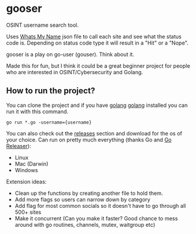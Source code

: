 # gooser

OSINT username search tool.

Uses [Whats My Name](https://github.com/WebBreacher/WhatsMyName) json file to call each site and see what the status code is. Depending on status code type it will result in a "Hit" or a "Nope". 

gooser is a play on go-user (gouser). Think about it. 

Made this for fun, but I think it could be a great beginner project for people who are interested in OSINT/Cybersecurity and Golang.

## How to run the project?

You can clone the project and if you have <a href="https://go.dev/doc/install" target="_blank">golang</a> [golang](https://go.dev/doc/install) installed you can run it with this command.
```
go run *.go -username={username}
```

You can also check out the [releases](https://github.com/devhulk/gooser/releases) section and download for the os of your choice.
Can run on pretty much everything (thanks Go and [Go Releaser](https://goreleaser.com/quick-start/)):
- Linux
- Mac (Darwin)
- Windows

Extension ideas:
- Clean up the functions by creating another file to hold them.
- Add more flags so users can narrow down by category
- Add flag for most common socials so it doesn't have to go through all 500+ sites
- Make it concurrent (Can you make it faster? Good chance to mess around with go routines, channels, mutex, waitgroup etc)